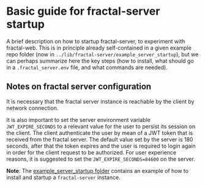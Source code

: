 # Basic guide for fractal-server startup

A brief description on how to startup fractal-server, to experiment with fractal-web.
This is in principle already self-contained in a given example repo folder (now in `../lib/fractal-server/example_server_startup`), but we can perhaps summarize here the key steps (how to install, what should go in a `.fractal_server.env` file, and what commands are needed).
## Notes on fractal server configuration

It is necessary that the fractal server instance is reachable by the client by network connection.

It is also important to set the server environment variable `JWT_EXPIRE_SECONDS` to a relevant value
for the user to persist its session on the client.
The client authenticate the user by mean of a JWT token that is received from the fractal server.
The default value set by the server is 180 seconds, after that the token expires and the user is required to login again
in order for the client request to be authorized.
For user experience reasons, it is suggested to set the `JWT_EXPIRE_SECONDS=84600` on the server.

**Note**: The [example_server_startup
folder](../lib/fractal-server/example_server_startup) contains an example of
how to install and startup a `fractal-server` instance.
